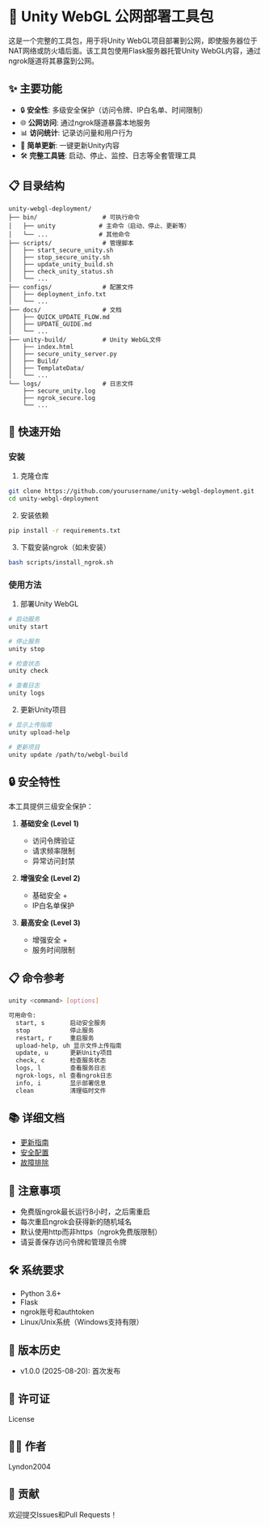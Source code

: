# 🚀 Unity WebGL 公网部署工具包

这是一个完整的工具包，用于将Unity WebGL项目部署到公网，即使服务器位于NAT网络或防火墙后面。该工具包使用Flask服务器托管Unity WebGL内容，通过ngrok隧道将其暴露到公网。

## ✨ 主要功能

- 🔒 **安全性**: 多级安全保护（访问令牌、IP白名单、时间限制）
- 🌐 **公网访问**: 通过ngrok隧道暴露本地服务
- 📊 **访问统计**: 记录访问量和用户行为
- 🔄 **简单更新**: 一键更新Unity内容
- 🛠️ **完整工具链**: 启动、停止、监控、日志等全套管理工具

## 📋 目录结构

```
unity-webgl-deployment/
├── bin/                  # 可执行命令
│   ├── unity            # 主命令（启动、停止、更新等）
│   └── ...              # 其他命令
├── scripts/              # 管理脚本
│   ├── start_secure_unity.sh
│   ├── stop_secure_unity.sh
│   ├── update_unity_build.sh
│   ├── check_unity_status.sh
│   └── ...
├── configs/              # 配置文件
│   ├── deployment_info.txt
│   └── ...
├── docs/                 # 文档
│   ├── QUICK_UPDATE_FLOW.md
│   ├── UPDATE_GUIDE.md
│   └── ...
├── unity-build/          # Unity WebGL文件
│   ├── index.html
│   ├── secure_unity_server.py
│   ├── Build/
│   ├── TemplateData/
│   └── ...
└── logs/                 # 日志文件
    ├── secure_unity.log
    ├── ngrok_secure.log
    └── ...
```

## 🚀 快速开始

### 安装

1. 克隆仓库
```bash
git clone https://github.com/yourusername/unity-webgl-deployment.git
cd unity-webgl-deployment
```

2. 安装依赖
```bash
pip install -r requirements.txt
```

3. 下载安装ngrok（如未安装）
```bash
bash scripts/install_ngrok.sh
```

### 使用方法

1. 部署Unity WebGL
```bash
# 启动服务
unity start

# 停止服务
unity stop

# 检查状态
unity check

# 查看日志
unity logs
```

2. 更新Unity项目
```bash
# 显示上传指南
unity upload-help

# 更新项目
unity update /path/to/webgl-build
```

## 🔒 安全特性

本工具提供三级安全保护：

1. **基础安全 (Level 1)**
   - 访问令牌验证
   - 请求频率限制
   - 异常访问封禁

2. **增强安全 (Level 2)**
   - 基础安全 +
   - IP白名单保护

3. **最高安全 (Level 3)**
   - 增强安全 +
   - 服务时间限制

## 📋 命令参考

```bash
unity <command> [options]

可用命令:
  start, s       启动安全服务
  stop           停止服务
  restart, r     重启服务
  upload-help, uh 显示文件上传指南
  update, u      更新Unity项目
  check, c       检查服务状态
  logs, l        查看服务日志
  ngrok-logs, nl 查看ngrok日志
  info, i        显示部署信息
  clean          清理临时文件
```

## 📚 详细文档

- [更新指南](docs/UPDATE_GUIDE.md)
- [安全配置](docs/SECURITY_GUIDE.md)
- [故障排除](docs/TROUBLESHOOTING.md)

## 📌 注意事项

- 免费版ngrok最长运行8小时，之后需重启
- 每次重启ngrok会获得新的随机域名
- 默认使用http而非https（ngrok免费版限制）
- 请妥善保存访问令牌和管理员令牌

## 🛠️ 系统要求

- Python 3.6+
- Flask
- ngrok账号和authtoken
- Linux/Unix系统（Windows支持有限）

## 🔄 版本历史

- v1.0.0 (2025-08-20): 首次发布

## 📝 许可证

License

## 👨‍💻 作者

Lyndon2004

## 🤝 贡献

欢迎提交Issues和Pull Requests！

